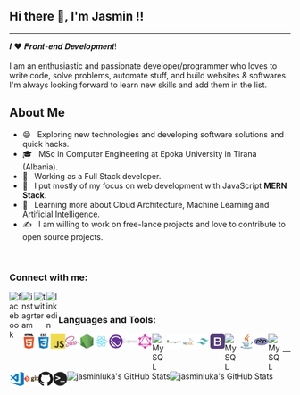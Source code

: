## Hi there 👋, I'm Jasmin !!
<hr/>

𝑰 ❤️ 𝑭𝒓𝒐𝒏𝒕-𝒆𝒏𝒅 𝑫𝒆𝒗𝒆𝒍𝒐𝒑𝒎𝒆𝒏𝒕!
<br/><br/>
I am an enthusiastic and passionate developer/programmer who loves to write code, solve problems, automate stuff, and build websites & softwares.
<br/>
I'm always looking forward to learn new skills and add them in the list.

## About Me

- 😄 &nbsp; Exploring new technologies and developing software solutions and quick hacks.
- 🎓 &nbsp; MSc in Computer Engineering at Epoka University in Tirana (Albania).
- 💼 &nbsp; Working as a Full Stack developer.
- 💜️ &nbsp; I put mostly of my focus on web development with JavaScript **MERN Stack**.
- 🌱 &nbsp; Learning more about Cloud Architecture, Machine Learning and Artificial Intelligence.
- ✍️ &nbsp; I am willing to work on free-lance projects and love to contribute to open source projects.

<br />

### Connect with me:

[<img align="left" alt="facebook" width="22" src="https://cdn.jsdelivr.net/npm/simple-icons@v4/icons/facebook.svg" />](https://www.facebook.com/jasminluka007)
[<img align="left" alt="instagram" width="22" src="https://cdn.jsdelivr.net/npm/simple-icons@v4/icons/instagram.svg" />](https://www.instagram.com/jasminluka)
[<img align="left" alt="twitter" width="22" src="https://cdn.jsdelivr.net/npm/simple-icons@v4/icons/twitter.svg" />](https://twitter.com/jasminluka007)
[<img align="left" alt="linkedin" width="22" src="https://cdn.jsdelivr.net/npm/simple-icons@v4/icons/linkedin.svg" />](https://www.linkedin.com/in/jasminluka)

<br />

### Languages and Tools:

<img align="left" alt="HTML5" width="26px" src="https://raw.githubusercontent.com/github/explore/80688e429a7d4ef2fca1e82350fe8e3517d3494d/topics/html/html.png" />
<img align="left" alt="CSS3" width="26px" src="https://raw.githubusercontent.com/github/explore/80688e429a7d4ef2fca1e82350fe8e3517d3494d/topics/css/css.png" />
<img align="left" alt="JavaScript" width="26px" src="https://raw.githubusercontent.com/github/explore/80688e429a7d4ef2fca1e82350fe8e3517d3494d/topics/javascript/javascript.png" />
<img align="left" alt="Sass" width="26px" src="https://raw.githubusercontent.com/github/explore/80688e429a7d4ef2fca1e82350fe8e3517d3494d/topics/sass/sass.png" />
<img align="left" alt="Node.js" width="26px" src="https://raw.githubusercontent.com/github/explore/80688e429a7d4ef2fca1e82350fe8e3517d3494d/topics/nodejs/nodejs.png" />
<img align="left" alt="React" width="26px" src="https://raw.githubusercontent.com/github/explore/80688e429a7d4ef2fca1e82350fe8e3517d3494d/topics/react/react.png" />
<img align="left" alt="Gatsby" width="26px" src="https://raw.githubusercontent.com/github/explore/e94815998e4e0713912fed477a1f346ec04c3da2/topics/gatsby/gatsby.png" />
<img align="left" alt="GraphQL" width="26px" src="https://raw.githubusercontent.com/github/explore/80688e429a7d4ef2fca1e82350fe8e3517d3494d/topics/express/express.png" />
<img align="left" alt="GraphQL" width="26px" src="https://raw.githubusercontent.com/github/explore/80688e429a7d4ef2fca1e82350fe8e3517d3494d/topics/graphql/graphql.png" />
<img align="left" alt="MySQL" width="26px" src="https://simpleicons.org/icons/next-dot-js.svg" />
<img align="left" alt="MongoDB" width="26px" src="https://raw.githubusercontent.com/github/explore/80688e429a7d4ef2fca1e82350fe8e3517d3494d/topics/mongodb/mongodb.png" />
<img align="left" alt="MySQL" width="26px" src="https://raw.githubusercontent.com/github/explore/80688e429a7d4ef2fca1e82350fe8e3517d3494d/topics/mysql/mysql.png" />
<img align="left" alt="MySQL" width="26px" src="https://raw.githubusercontent.com/github/explore/80688e429a7d4ef2fca1e82350fe8e3517d3494d/topics/tailwind/tailwind.png" />
<img align="left" alt="MySQL" width="26px" src="https://raw.githubusercontent.com/github/explore/80688e429a7d4ef2fca1e82350fe8e3517d3494d/topics/bootstrap/bootstrap.png" />
<img align="left" alt="MySQL" width="26px" src="https://simpleicons.org/icons/material-ui.svg" />
<img align="left" alt="MySQL" width="26px" src="https://raw.githubusercontent.com/github/explore/80688e429a7d4ef2fca1e82350fe8e3517d3494d/topics/java/java.png" />
<img align="left" alt="MySQL" width="26px" src="https://raw.githubusercontent.com/github/explore/80688e429a7d4ef2fca1e82350fe8e3517d3494d/topics/php/php.png" />
<img align="left" alt="MySQL" width="26px" src="https://simpleicons.org/icons/strapi.svg" />
<img align="left" alt="Visual Studio Code" width="26px" src="https://raw.githubusercontent.com/github/explore/80688e429a7d4ef2fca1e82350fe8e3517d3494d/topics/visual-studio-code/visual-studio-code.png" />
<img align="left" alt="Git" width="26px" src="https://raw.githubusercontent.com/github/explore/80688e429a7d4ef2fca1e82350fe8e3517d3494d/topics/git/git.png" />
<img align="left" alt="GitHub" width="26px" src="https://raw.githubusercontent.com/github/explore/78df643247d429f6cc873026c0622819ad797942/topics/github/github.png" />
<img align="left" alt="Terminal" width="26px" src="https://raw.githubusercontent.com/github/explore/80688e429a7d4ef2fca1e82350fe8e3517d3494d/topics/terminal/terminal.png" />
<br/>

---

<img align="left" height="200em" alt="jasminluka's GitHub Stats" src="https://github-readme-stats.codestackr.vercel.app/api?username=jasminluka&theme=algolia&show_icons=true" />
<img align="left" height="200em" alt="jasminluka's GitHub Stats" src="https://github-readme-stats.vercel.app/api/top-langs/?username=jasminluka&theme=algolia&&layout=compact" />

